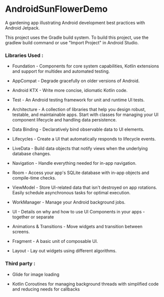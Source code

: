 # AndroidSunFlowerDemo

A gardening app illustrating Android development best practices with Android Jetpack.

This project uses the Gradle build system. To build this project, use the gradlew build command or use "Import Project" in Android Studio.

### Libraries Used :

- Foundation - Components for core system capabilities, Kotlin extensions and support for multidex and automated testing.

- AppCompat - Degrade gracefully on older versions of Android.

- Android KTX - Write more concise, idiomatic Kotlin code.

- Test - An Android testing framework for unit and runtime UI tests.

- Architecture - A collection of libraries that help you design robust, testable, and maintainable apps. Start with classes for managing your UI component lifecycle and handling data persistence.

- Data Binding - Declaratively bind observable data to UI elements.

- Lifecycles - Create a UI that automatically responds to lifecycle events.

- LiveData - Build data objects that notify views when the underlying database changes.

- Navigation - Handle everything needed for in-app navigation.

- Room - Access your app's SQLite database with in-app objects and compile-time checks.

- ViewModel - Store UI-related data that isn't destroyed on app rotations. Easily schedule asynchronous tasks for optimal execution.

- WorkManager - Manage your Android background jobs.

- UI - Details on why and how to use UI Components in your apps - together or separate

- Animations & Transitions - Move widgets and transition between screens.

- Fragment - A basic unit of composable UI.
- Layout - Lay out widgets using different algorithms.

### Third party :

- Glide for image loading

- Kotlin Coroutines for managing background threads with simplified code and reducing needs for callbacks
